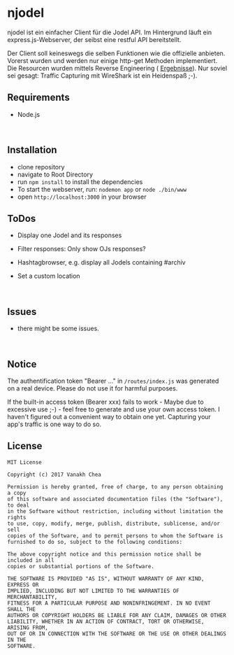# njodel

njodel ist ein einfacher Client für die Jodel API. Im Hintergrund läuft ein express.js-Webserver, der seibst eine restful API bereitstellt.

Der Client soll keineswegs die selben Funktionen wie die offizielle anbieten. Vorerst wurden und werden nur einige http-get Methoden implementiert. Die Resourcen wurden mittels Reverse Engineering ( [Ergebnisse](Ergebnisse)). Nur soviel sei gesagt: Traffic Capturing mit WireShark ist ein Heidenspaß ;-).



## Requirements

* Node.js

  ​

## Installation

- clone repository
- navigate to Root Directory
- run `npm install` to install the dependencies
- To start the webserver, run: `nodemon app` or `node ./bin/www`
- open `http://localhost:3000` in your browser




## ToDos

- Display one Jodel and its responses

- Filter responses: Only show OJs responses?

- Hashtagbrowser, e.g. display all Jodels containing #archiv

- Set a custom location

  ​



## Issues

* there might be some issues.

  ​

## Notice

The authentification token "Bearer ..." in `/routes/index.js`  was generated on a real device. Please do not use it for harmful purposes. 

If the built-in access token (Bearer xxx) fails to work - Maybe due to excessive use ;-) - feel free to generate and use your own access token. I haven't figured out a convenient way to obtain one yet. Capturing your app's traffic is one way to do so.



## License

```
MIT License

Copyright (c) 2017 Vanakh Chea

Permission is hereby granted, free of charge, to any person obtaining a copy
of this software and associated documentation files (the "Software"), to deal
in the Software without restriction, including without limitation the rights
to use, copy, modify, merge, publish, distribute, sublicense, and/or sell
copies of the Software, and to permit persons to whom the Software is
furnished to do so, subject to the following conditions:

The above copyright notice and this permission notice shall be included in all
copies or substantial portions of the Software.

THE SOFTWARE IS PROVIDED "AS IS", WITHOUT WARRANTY OF ANY KIND, EXPRESS OR
IMPLIED, INCLUDING BUT NOT LIMITED TO THE WARRANTIES OF MERCHANTABILITY,
FITNESS FOR A PARTICULAR PURPOSE AND NONINFRINGEMENT. IN NO EVENT SHALL THE
AUTHORS OR COPYRIGHT HOLDERS BE LIABLE FOR ANY CLAIM, DAMAGES OR OTHER
LIABILITY, WHETHER IN AN ACTION OF CONTRACT, TORT OR OTHERWISE, ARISING FROM,
OUT OF OR IN CONNECTION WITH THE SOFTWARE OR THE USE OR OTHER DEALINGS IN THE
SOFTWARE.
```
